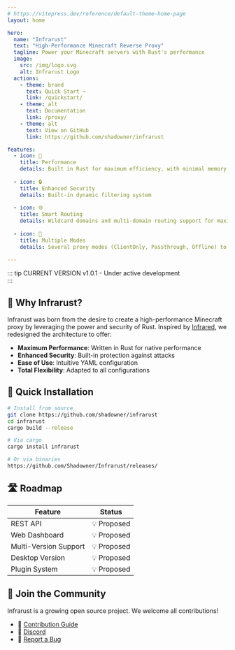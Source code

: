 ```yaml
---
# https://vitepress.dev/reference/default-theme-home-page
layout: home

hero:
  name: "Infrarust"
  text: "High-Performance Minecraft Reverse Proxy"
  tagline: Power your Minecraft servers with Rust's performance
  image:
    src: /img/logo.svg
    alt: Infrarust Logo
  actions:
    - theme: brand
      text: Quick Start →
      link: /quickstart/
    - theme: alt
      text: Documentation
      link: /proxy/
    - theme: alt
      text: View on GitHub
      link: https://github.com/shadowner/infrarust

features:
  - icon: 🚀
    title: Performance
    details: Built in Rust for maximum efficiency, with minimal memory footprint and optimized CPU usage.
  
  - icon: 🔒
    title: Enhanced Security
    details: Built-in dynamic filtering system
  
  - icon: 🌐
    title: Smart Routing
    details: Wildcard domains and multi-domain routing support for maximum flexibility.
  
  - icon: 🔄
    title: Multiple Modes
    details: Several proxy modes (ClientOnly, Passthrough, Offline) to adapt to your needs.
  
---
```


::: tip CURRENT VERSION
<span class="version-tag">v1.0.1</span> - Under active development
<br>
:::

## 🎯 Why Infrarust?

Infrarust was born from the desire to create a high-performance Minecraft proxy by leveraging the power and security of Rust. Inspired by [Infrared](https://infrared.dev/), we redesigned the architecture to offer:

- **Maximum Performance**: Written in Rust for native performance
- **Enhanced Security**: Built-in protection against attacks
- **Ease of Use**: Intuitive YAML configuration
- **Total Flexibility**: Adapted to all configurations

## 🚀 Quick Installation

```bash
# Install from source
git clone https://github.com/shadowner/infrarust
cd infrarust
cargo build --release

# Via cargo
cargo install infrarust

# Or via binaries
https://github.com/Shadowner/Infrarust/releases/
```

## 🛣️ Roadmap

| Feature | Status |
|---------|--------|
| REST API | 💡 Proposed |
| Web Dashboard | 💡 Proposed |
| Multi-Version Support | 💡 Proposed |
| Desktop Version | 💡 Proposed |
| Plugin System | 💡 Proposed |

## 🤝 Join the Community

Infrarust is a growing open source project. We welcome all contributions!

- 📖 [Contribution Guide](/contributing)
- 💬 [Discord](https://discord.gg/uzs5nZsWaB)
- 🐛 [Report a Bug](https://github.com/shadowner/infrarust/issues)

<script>

// TODO: Look for another way with vitepress
if (typeof window !== 'undefined' && navigator.language.startsWith('fr') && !localStorage.getItem('redirected')) {
  window.location.replace('/fr' + window.location.pathname);
  localStorage.setItem('redirected', 'true');
}
</script>
